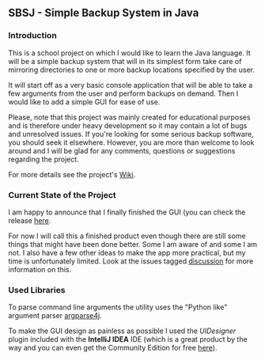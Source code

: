 ## SBSJ - Simple Backup System in Java


### Introduction
This is a school project on which I would like to learn the Java language. It will be a simple backup system 
that will in its simplest form take care of mirroring directories to one or more backup locations specified by the user. 

It will start off as a very basic console application that will be able to take a few arguments from the user 
and perform backups on demand. Then I would like to add a simple GUI for ease of use.

Please, note that this project was mainly created for educational purposes
and is therefore under heavy development so it may contain a lot of bugs and unresolved issues.
If you're looking for some serious backup software, you should seek it elsewhere.
However, you are more than welcome to look around and I will be glad for any comments, questions or suggestions regarding the project.

For more details see the project's [Wiki](https://github.com/martin-sicho/SBSJ/wiki "SBSJ Wiki").

### Current State of the Project
I am happy to announce that I finally finished the GUI (you can check the release [here](https://github.com/martin-sicho/SBSJ/releases "SBSJ v2.0").

For now I will call this a finished product even though there are still some things that might have been done better.
Some I am aware of and some I am not.
I also have a few other ideas to make the app more practical, but my time is unfortunately limited.
Look at the issues tagged [discussion](https://github.com/martin-sicho/SBSJ/issues?labels=discussion&state=open) 
for more information on this.

### Used Libraries
To parse command line arguments the utility uses the "Python like" argument parser [argparse4j](http://argparse4j.sourceforge.net/ "argparse4j").

To make the GUI design as painless as possible I used the *UIDesigner* plugin included with the **IntelliJ IDEA** IDE
(which is a great product by the way and you can even get the Community Edition for free [here](http://www.jetbrains.com/idea/download/)).